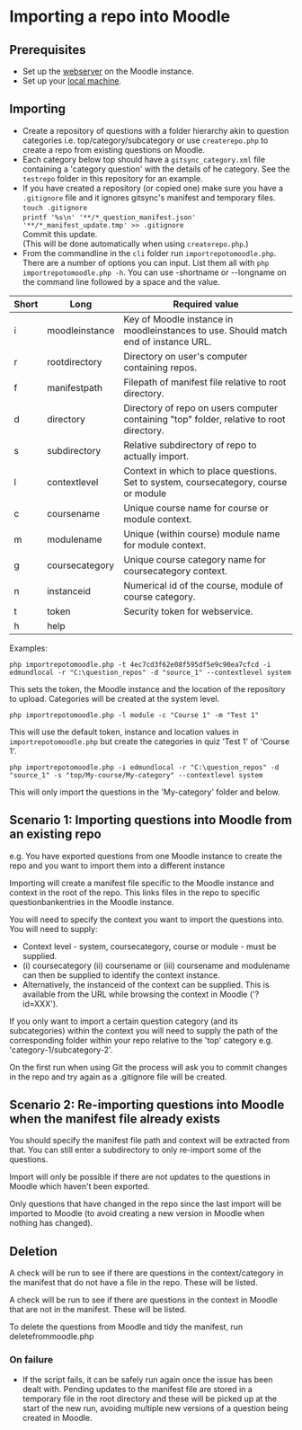 # Importing a repo into Moodle

## Prerequisites
- Set up the [webserver](webservicesetup.md) on the Moodle instance.
- Set up your [local machine](localsetup.md).

## Importing
- Create a repository of questions with a folder hierarchy akin to question categories i.e. top/category/subcategory or use `createrepo.php` to create a repo from existing questions on Moodle.
- Each category below top should have a `gitsync_category.xml` file containing a 'category question' with the details of he category. See the `testrepo` folder in this repository for an example.
- If you have created a repository (or copied one) make sure you have a `.gitignore` file and it ignores gitsync's manifest and temporary files.  
`touch .gitignore`  
`printf '%s\n' '**/*_question_manifest.json' '**/*_manifest_update.tmp' >> .gitignore`  
Commit this update.  
(This will be done automatically when using `createrepo.php`.)
- From the commandline in the `cli` folder run `importrepotomoodle.php`. There are a number of options you can input. List them all with `php importrepotomoodle.php -h`. You can use -shortname or --longname on the command line followed by a space and the value.

|Short|Long|Required value|
|-|-|-|
|i|moodleinstance|Key of Moodle instance in  moodleinstances to use. Should match end of instance URL.|
|r|rootdirectory|Directory on user's computer containing repos.|
|f|manifestpath|Filepath of manifest file relative to root directory.|
|d|directory|Directory of repo on users computer containing "top" folder, relative to root directory.|
|s|subdirectory|Relative subdirectory of repo to actually import.|
|l|contextlevel|Context in which to place questions. Set to system, coursecategory, course or module
|c|coursename|Unique course name for course or module context.
|m|modulename|Unique (within course) module name for module context.
|g|coursecategory|Unique course category name for coursecategory context.
|n|instanceid|Numerical id of the course, module of course category.
|t|token|Security token for webservice.
|h|help|

Examples:

`php importrepotomoodle.php -t 4ec7cd3f62e08f595df5e9c90ea7cfcd -i edmundlocal -r "C:\question_repos" -d "source_1" --contextlevel system`

This sets the token, the Moodle instance and the location of the repository to upload. Categories will be created at the system level.

`php importrepotomoodle.php -l module -c "Course 1" -m "Test 1"`

This will use the default token, instance and location values in `importrepotomoodle.php` but create the categories in quiz 'Test 1' of 'Course 1'.

`php importrepotomoodle.php -i edmundlocal -r "C:\question_repos" -d "source_1" -s "top/My-course/My-category" --contextlevel system`

This will only import the questions in the 'My-category' folder and below.

## Scenario 1: Importing questions into Moodle from an existing repo

e.g. You have exported questions from one Moodle instance to create the repo and you want to import them into a different instance

Importing will create a manifest file specific to the Moodle instance and context in the root of the repo. This links files in the repo to specific questionbankentries in the Moodle instance.

You will need to specify the context you want to import the questions into. You will need to supply:
- Context level - system, coursecategory, course or module - must be supplied.
- (i) coursecategory (ii) coursename or (iii) coursename and modulename can then be supplied to identify the context instance.
- Alternatively, the instanceid of the context can be supplied. This is available from the URL while browsing the context in Moodle ('?id=XXX').

If you only want to import a certain question category (and its subcategories) within the context you will need to supply the path of the corresponding folder within your repo relative to the 'top' category e.g. 'category-1/subcategory-2'.

On the first run when using Git the process will ask you to commit changes in the repo and try again as a .gitignore file will be created.

## Scenario 2: Re-importing questions into Moodle when the manifest file already exists

You should specify the manifest file path and context will be extracted from that. You can still enter a subdirectory to only re-import some of the questions.

Import will only be possible if there are not updates to the questions in Moodle which haven't been exported.

Only questions that have changed in the repo since the last import will be imported to Moodle (to avoid creating a new version in Moodle when nothing has changed).

## Deletion

A check will be run to see if there are questions in the context/category in the manifest that do not have a file in the repo. These will be listed.

A check will be run to see if there are questions in the context in Moodle that are not in the manifest. These will be listed.

To delete the questions from Moodle and tidy the manifest, run deletefrommoodle.php

### On failure
- If the script fails, it can be safely run again once the issue has been dealt with. Pending updates to the manifest file are stored in a temporary file in the root directory and these will be picked up at the start of the new run, avoiding multiple new versions of a question being created in Moodle.
